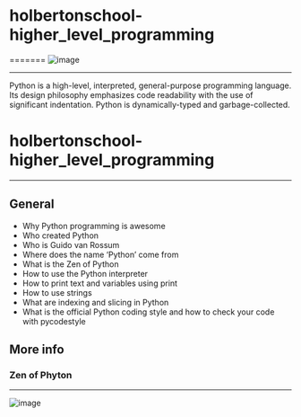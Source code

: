 # holbertonschool-higher_level_programming
=======
![image](https://user-images.githubusercontent.com/98335124/168329616-3489b92f-30b3-4b86-8f0e-da30303f1d20.png)
***

Python is a high-level, interpreted, general-purpose programming language. Its design philosophy emphasizes code readability with the use of significant indentation. Python is dynamically-typed and garbage-collected.

# holbertonschool-higher_level_programming
***

## General
* Why Python programming is awesome
* Who created Python
* Who is Guido van Rossum
* Where does the name ‘Python’ come from
* What is the Zen of Python
* How to use the Python interpreter
* How to print text and variables using print
* How to use strings
* What are indexing and slicing in Python
* What is the official Python coding style and how to check your code with pycodestyle

## More info
### Zen of Phyton
***
![image](https://user-images.githubusercontent.com/98335124/168331833-bce681d1-82e1-4b2f-96cc-95712fe81e0f.png)
